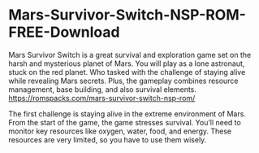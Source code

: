 # Mars-Survivor-Switch-NSP-ROM-FREE-Download
Mars Survivor Switch is a great survival and exploration game set on the harsh and mysterious planet of Mars. You will play as a lone astronaut, stuck on the red planet. Who tasked with the challenge of staying alive while revealing Mars secrets. Plus, the gameplay combines resource management, base building, and also survival elements. https://romspacks.com/mars-survivor-switch-nsp-rom/

The first challenge is staying alive in the extreme environment of Mars. From the start of the game, the game stresses survival. You’ll need to monitor key resources like oxygen, water, food, and energy. These resources are very limited, so you have to use them wisely.
